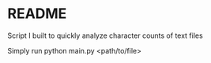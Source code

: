 # README

Script I built to quickly analyze character counts of text files

Simply run python main.py <path/to/file>
